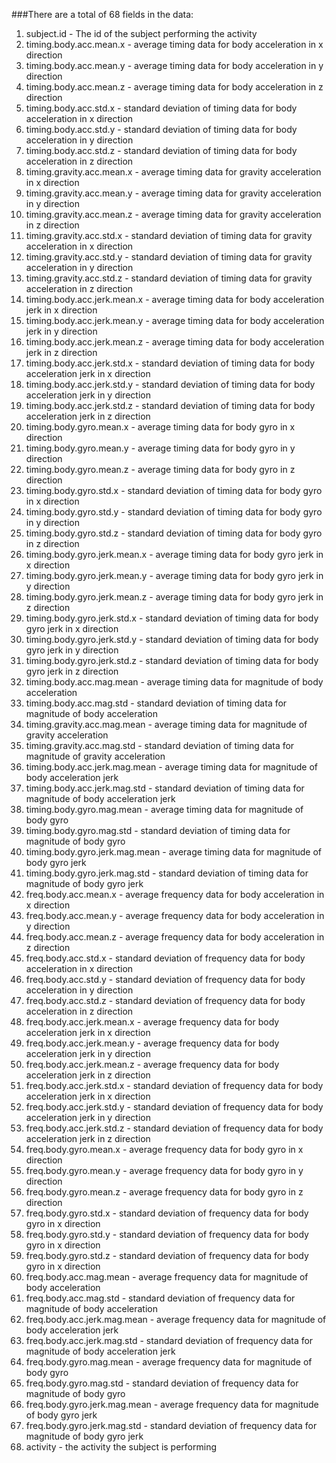 ###There are a total of 68 fields in the data:

1. subject.id - The id of the subject performing the activity
2. timing.body.acc.mean.x - average timing data for body acceleration in x direction
3. timing.body.acc.mean.y - average timing data for body acceleration in y direction
4. timing.body.acc.mean.z - average timing data for body acceleration in z direction
5. timing.body.acc.std.x - standard deviation of timing data for body acceleration in x direction
6. timing.body.acc.std.y - standard deviation of timing data for body acceleration in y direction
7. timing.body.acc.std.z - standard deviation of timing data for body acceleration in z direction
8. timing.gravity.acc.mean.x - average timing data for gravity acceleration in x direction
9. timing.gravity.acc.mean.y - average timing data for gravity acceleration in y direction
10. timing.gravity.acc.mean.z - average timing data for gravity acceleration in z direction
11. timing.gravity.acc.std.x - standard deviation of timing data for gravity acceleration in x direction
12. timing.gravity.acc.std.y - standard deviation of timing data for gravity acceleration in y direction
13. timing.gravity.acc.std.z - standard deviation of timing data for gravity acceleration in z direction
14. timing.body.acc.jerk.mean.x - average timing data for body acceleration jerk in x direction
15. timing.body.acc.jerk.mean.y - average timing data for body acceleration jerk in y direction
16. timing.body.acc.jerk.mean.z - average timing data for body acceleration jerk in z direction
17. timing.body.acc.jerk.std.x - standard deviation of timing data for body acceleration jerk in x direction
18. timing.body.acc.jerk.std.y - standard deviation of timing data for body acceleration jerk in y direction
19. timing.body.acc.jerk.std.z - standard deviation of timing data for body acceleration jerk in z direction
20. timing.body.gyro.mean.x - average timing data for body gyro in x direction
21. timing.body.gyro.mean.y - average timing data for body gyro in y direction
22. timing.body.gyro.mean.z - average timing data for body gyro in z direction
23. timing.body.gyro.std.x - standard deviation of timing data for body gyro in x direction
24. timing.body.gyro.std.y - standard deviation of timing data for body gyro in y direction
25. timing.body.gyro.std.z - standard deviation of timing data for body gyro in z direction
26. timing.body.gyro.jerk.mean.x - average timing data for body gyro jerk in x direction
27. timing.body.gyro.jerk.mean.y - average timing data for body gyro jerk in y direction
28. timing.body.gyro.jerk.mean.z - average timing data for body gyro jerk in z direction
29. timing.body.gyro.jerk.std.x - standard deviation of timing data for body gyro jerk in x direction
30. timing.body.gyro.jerk.std.y - standard deviation of timing data for body gyro jerk in y direction
31. timing.body.gyro.jerk.std.z - standard deviation of timing data for body gyro jerk in z direction
32. timing.body.acc.mag.mean - average timing data for magnitude of body acceleration
33. timing.body.acc.mag.std - standard deviation of timing data for magnitude of body acceleration
34. timing.gravity.acc.mag.mean - average timing data for magnitude of gravity acceleration
35. timing.gravity.acc.mag.std - standard deviation of timing data for magnitude of gravity acceleration
36. timing.body.acc.jerk.mag.mean - average timing data for magnitude of body acceleration jerk
37. timing.body.acc.jerk.mag.std - standard deviation of timing data for magnitude of body acceleration jerk
38. timing.body.gyro.mag.mean - average timing data for magnitude of body gyro
39. timing.body.gyro.mag.std - standard deviation of timing data for magnitude of body gyro
40. timing.body.gyro.jerk.mag.mean - average timing data for magnitude of body gyro jerk
41. timing.body.gyro.jerk.mag.std -  standard deviation of timing data for magnitude of body gyro jerk
42. freq.body.acc.mean.x - average frequency data for body acceleration in x direction
43. freq.body.acc.mean.y - average frequency data for body acceleration in y direction
44. freq.body.acc.mean.z - average frequency data for body acceleration in z direction
45. freq.body.acc.std.x - standard deviation of frequency data for body acceleration in x direction
46. freq.body.acc.std.y - standard deviation of frequency data for body acceleration in y direction
47. freq.body.acc.std.z - standard deviation of frequency data for body acceleration in z direction
48. freq.body.acc.jerk.mean.x - average frequency data for body acceleration jerk in x direction
49. freq.body.acc.jerk.mean.y - average frequency data for body acceleration jerk in y direction
50. freq.body.acc.jerk.mean.z - average frequency data for body acceleration jerk in z direction
51. freq.body.acc.jerk.std.x - standard deviation of frequency data for body acceleration jerk in x direction
52. freq.body.acc.jerk.std.y - standard deviation of frequency data for body acceleration jerk in y direction
53. freq.body.acc.jerk.std.z - standard deviation of frequency data for body acceleration jerk in z direction
54. freq.body.gyro.mean.x - average frequency data for body gyro in x direction
55. freq.body.gyro.mean.y - average frequency data for body gyro in y direction
56. freq.body.gyro.mean.z - average frequency data for body gyro in z direction
57. freq.body.gyro.std.x - standard deviation of frequency data for body gyro in x direction
58. freq.body.gyro.std.y - standard deviation of frequency data for body gyro in x direction
59. freq.body.gyro.std.z - standard deviation of frequency data for body gyro in x direction
60. freq.body.acc.mag.mean - average frequency data for magnitude of body acceleration
61. freq.body.acc.mag.std - standard deviation of frequency data for magnitude of body acceleration
62. freq.body.acc.jerk.mag.mean - average frequency data for magnitude of body acceleration jerk
63. freq.body.acc.jerk.mag.std - standard deviation of frequency data for magnitude of body acceleration jerk
64. freq.body.gyro.mag.mean - average frequency data for magnitude of body gyro
65. freq.body.gyro.mag.std - standard deviation of frequency data for magnitude of body gyro
66. freq.body.gyro.jerk.mag.mean - average frequency data for magnitude of body gyro jerk
67. freq.body.gyro.jerk.mag.std - standard deviation of frequency data for magnitude of body gyro jerk
68. activity - the activity the subject is performing
